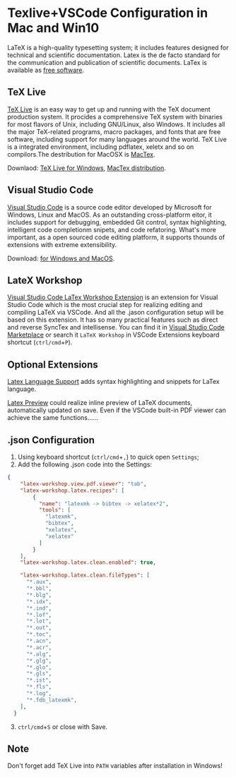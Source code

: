# **Texlive+VSCode Configuration in Mac and Win10**

LaTeX is a high-quality typesetting system; it includes features designed for technical and scientific documentation. Latex is the de facto standard for the communication and publication of scientific documents. LaTex is available as [free software](https://www.latex-project.org/lppl/).

## **TeX Live**

[TeX Live](https://www.tug.org/texlive/) is an easy way to get up and running with the TeX document production system. It procides a comprehensive TeX system with binaries for most flavors of Unix, including GNU/Linux, also Windows. It includes all the major TeX-related programs, macro packages, and fonts that are free software, including support for many languages around the world. TeX Live is a integrated environment, including pdflatex, xeletx and so on compilors.The destribution for MacOSX is [MacTex](https://www.tug.org/mactex/).

Downlaod: [TeX Live for Windows](https://www.tug.org/texlive/windows.html), [MacTex distribution](https://www.tug.org/mactex/).

## **Visual Studio Code**

[Visual Studio Code](https://code.visualstudio.com/) is a source code editor developed by Microsoft for Windows, Linux and MacOS. As an outstanding cross-platform eitor, it includes support for debugging, embedded Git control, syntax highlighting, intelligent code completionm snipets, and code refatoring. What's more important, as a open sourced code editing platform, it supports thounds of extensions with extreme extensibility.

Download: [for Windows and MacOS](https://code.visualstudio.com/).

## **LateX Workshop**

[Visual Studio Code LaTex Workshop Extension](https://marketplace.visualstudio.com/items?itemName=James-Yu.latex-workshop) is an extension for Visual Studio Code which is the most crucial step for realizing editing and compiling LaTeX via VSCode. And all the .jason configuration setup will be based on this extension. It has so many practical features such as direct and reverse SyncTex and intellisense. You can find it in [Visual Studio Code Marketplace](https://marketplace.visualstudio.com/items?itemName=James-Yu.latex-workshop) or search it `LaTeX Workshop` in VSCode Extensions keyboard shortcut (`ctrl/cmd`+`P`).

## **Optional Extensions**

[Latex Language Support](https://marketplace.visualstudio.com/items?itemName=torn4dom4n.latex-support) adds syntax highlighting and snippets for LaTex language.

[Latex Preview](https://marketplace.visualstudio.com/items?itemName=ajshort.latex-preview) could realize inline preview of LaTeX documents, automatically updated on save. Even if the VSCode built-in PDF viewer can achieve the same functions......

## **.json Configuration**

1. Using keyboard shortcut (`ctrl/cmd`+`,`) to quick open `Settings`;
2. Add the following .json code into the Settings:

```json
{
    "latex-workshop.view.pdf.viewer": "tab",
    "latex-workshop.latex.recipes": [
        {
          "name": "latexmk -> bibtex -> xelatex*2",
          "tools": [
            "latexmk",
            "bibtex",
            "xelatex",
            "xelatex"
          ]
        }
    ],
    "latex-workshop.latex.clean.enabled": true,

    "latex-workshop.latex.clean.fileTypes": [
      "*.aux",
      "*.bbl",
      "*.blg",
      "*.idx",
      "*.ind",
      "*.lof",
      "*.lot",
      "*.out",
      "*.toc",
      "*.acn",
      "*.acr",
      "*.alg",
      "*.glg",
      "*.glo",
      "*.gls",
      "*.ist",
      "*.fls",
      "*.log",
      "*.fdb_latexmk",
    ],
  }
```

3. `ctrl/cmd`+`S` or close with Save.

## Note

Don't forget add TeX Live into `PATH` variables after installation in Windows!
